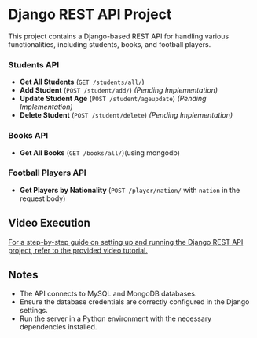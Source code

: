 



# Django REST API Project

This project contains a Django-based REST API for handling various functionalities, including students, books, and football players.

### Students API

- **Get All Students** (`GET /students/all/`)
- **Add Student** (`POST /student/add/`) *(Pending Implementation)*
- **Update Student Age** (`POST /student/ageupdate`) *(Pending Implementation)*
- **Delete Student** (`POST /student/delete`) *(Pending Implementation)*

### Books API

- **Get All Books** (`GET /books/all/`)(using mongodb)

### Football Players API

- **Get Players by Nationality** (`POST /player/nation/` with `nation` in the request body)


## Video Execution

[For a step-by-step guide on setting up and running the Django REST API project, refer to the provided video tutorial.](https://github.com/user-attachments/assets/723596ea-0f91-4711-beca-ba8befbec46c)

## Notes

- The API connects to MySQL and MongoDB databases.
- Ensure the database credentials are correctly configured in the Django settings.
- Run the server in a Python environment with the necessary dependencies installed.

